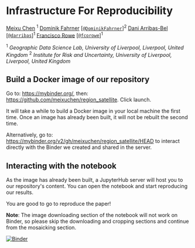# Infrastructure For Reproducibility

[Meixu Chen]() <sup>1</sup>
[Dominik Fahrner]() [[`@DominikFahrner`](https://twitter.com/DominikFahrner)]<sup>2</sup>
[Dani Arribas-Bel](http://darribas.org) [[`@darribas`](https://twitter.com/darribas)]<sup>1</sup>
[Francisco Rowe](http://www.franciscorowe.com) [[`@fcorowe`](http://twitter.com/fcorowe)]<sup>1</sup>

<sup>1</sup> *Geographic Data Science Lab, University of Liverpool, Liverpool, United Kingdom*
<sup>2</sup> *Institute for Risk and Uncertainty, University of Liverpool, Liverpool, United Kingdom*

## Build a Docker image of our repository

Go to: https://mybinder.org/, then: https://github.com/meixuchen/region_satellite. Click launch. 

It will take a while to build a Docker image in your local machine the first time. Once an image has already been built, it will not be rebuilt the second time. 

Alternatively, go to: https://mybinder.org/v2/gh/meixuchen/region_satellite/HEAD to interact directly with the Binder we created and shared in the server.

## Interacting with the notebook

As the image has already been built, a JupyterHub server will host you to our repository's content. You can open the notebook and start reproducing our results. 

You are good to go to reproduce the paper!

**Note**: The image downloading section of the notebook will not work on Binder, so please skip the downloading and cropping sections and continue from the mosaicking section. 


[![Binder](https://mybinder.org/badge_logo.svg)](https://mybinder.org/v2/gh/meixuchen/region_satellite/master)
